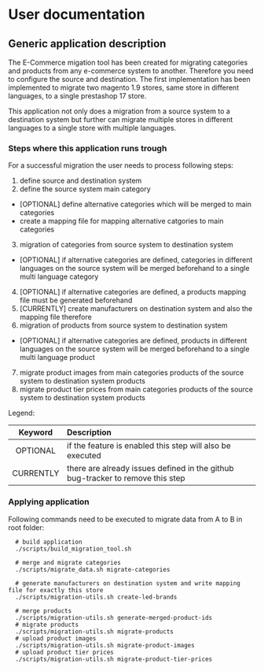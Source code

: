 # User documentation

## Generic application description

The E-Commerce migation tool has been created for migrating categories and products from any e-commerce system to another. Therefore you need to configure the source and destination. The first implementation has been implemented to migrate two magento 1.9 stores, same store in different languages, to a single prestashop 17 store.

This application not only does a migration from a source system to a destination system but further can migrate multiple stores in different languages to a single store with multiple languages.

### Steps where this application runs trough

For a successful migration the user needs to process following steps:
1. define source and destination system
2. define the source system main category
  * [OPTIONAL] define alternative categories which will be merged to main categories
  * create a mapping file for mapping alternative catgories to main categories
3. migration of categories from source system to destination system
  * [OPTIONAL] if alternative categories are defined, categories in different languages on the source system will be merged beforehand to a single multi language category
4. [OPTIONAL] if alternative categories are defined, a products mapping file must be generated beforehand
5. [CURRENTLY] create manufacturers on destination system and also the mapping file therefore
6. migration of products from source system to destination system
  * [OPTIONAL] if alternative categories are defined, products in different languages on the source system will be merged beforehand to a single multi language product
7. migrate product images from main categories products of the source system to destination system products
8. migrate product tier prices from main categories products of the source system to destination system products

Legend:

Keyword  | Description
:-------------:|:-----
OPTIONAL  | if the feature is enabled this step will also be executed
CURRENTLY | there are already issues defined in the github bug-tracker to remove this step


### Applying application

Following commands need to be executed to migrate data from A to B in root folder:
```
  # build application
  ./scripts/build_migration_tool.sh

  # merge and migrate categories
  ./scripts/migrate_data.sh migrate-categories

  # generate manufacturers on destination system and write mapping file for exactly this store
  ./scripts/migration-utils.sh create-led-brands

  # merge products
  ./scripts/migration-utils.sh generate-merged-product-ids
  # migrate products
  ./scripts/migration-utils.sh migrate-products
  # upload product images
  ./scripts/migration-utils.sh migrate-product-images
  # upload product tier prices
  ./scripts/migration-utils.sh migrate-product-tier-prices
```